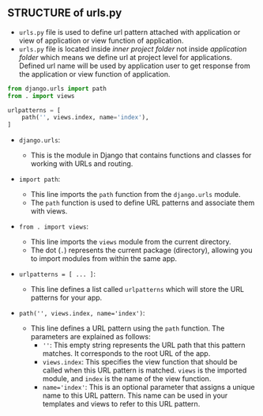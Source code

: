 ## STRUCTURE of urls.py

+ `urls.py` file is used to define url pattern attached with application or view of application or view function of application.
+ `urls.py` file is located inside *inner project folder* not inside *application folder* which means we define url at project level for applications. Defined url name will be used by application user to get response from the application or view function of application.

```python
from django.urls import path
from . import views

urlpatterns = [
    path('', views.index, name='index'),
]
```

- `django.urls`:
  + This is the module in Django that contains functions and classes for working with URLs and routing.

- `import path`:
  + This line imports the `path` function from the `django.urls` module.
  + The `path` function is used to define URL patterns and associate them with views.

- `from . import views`:
  + This line imports the `views` module from the current directory.
  + The dot (`.`) represents the current package (directory), allowing you to import modules from within the same app.

- `urlpatterns = [ ... ]`:
  + This line defines a list called `urlpatterns` which will store the URL patterns for your app.

- `path('', views.index, name='index')`:
  + This line defines a URL pattern using the `path` function. The parameters are explained as follows:
    - `''`: This empty string represents the URL path that this pattern matches. It corresponds to the root URL of the app.
    - `views.index`: This specifies the view function that should be called when this URL pattern is matched. `views` is the imported module, and `index` is the name of the view function.
    - `name='index'`: This is an optional parameter that assigns a unique name to this URL pattern. This name can be used in your templates and views to refer to this URL pattern.
